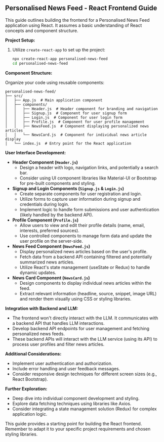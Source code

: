 ## Personalised News Feed - React Frontend Guide

This guide outlines building the frontend for a Personalised News Feed application using React. It assumes a basic understanding of React concepts and component structure.

**Project Setup:**

1. Utilize `create-react-app` to set up the project:

   ```bash
   npx create-react-app personalised-news-feed
   cd personalised-news-feed
   ```

**Component Structure:**

Organize your code using reusable components:

```
personalised-news-feed/
├── src/
│   ├── App.js  # Main application component
│   ├── components/
│   │   ├── Header.js  # Header component for branding and navigation
│   │   ├── Signup.js  # Component for user signup form
│   │   ├── Login.js  # Component for user login form
│   │   ├── Profile.js  # Component for user profile management
│   │   ├── NewsFeed.js  # Component displaying personalized news articles
│   │   └── NewsCard.js  # Component for individual news article display
│   └── index.js  # Entry point for the React application
```

**User Interface Development:**

* **Header Component (`Header.js`)**
    * Design a header with logo, navigation links, and potentially a search bar.
    * Consider using UI component libraries like Material-UI or Bootstrap for pre-built components and styling.
* **Signup and Login Components (`Signup.js` & `Login.js`)**
    * Create separate components for user registration and login.
    * Utilize forms to capture user information during signup and credentials during login.
    * Implement logic to handle form submissions and user authentication (likely handled by the backend API).
* **Profile Component (`Profile.js`)**
    * Allow users to view and edit their profile details (name, email, interests, preferred sources).
    * Use controlled components to manage form data and update the user profile on the server-side.
* **News Feed Component (`NewsFeed.js`)**
    * Display personalized news articles based on the user's profile.
    * Fetch data from a backend API containing filtered and potentially summarized news articles.
    * Utilize React's state management (useState or Redux) to handle dynamic updates.
* **News Card Component (`NewsCard.js`)**
    * Design components to display individual news articles within the feed.
    * Extract relevant information (headline, source, snippet, image URL) and render them visually using CSS or styling libraries.

**Integration with Backend and LLM:**

* The frontend won't directly interact with the LLM. It communicates with a backend API that handles LLM interactions.
* Develop backend API endpoints for user management and fetching personalized news feeds.
* These backend APIs will interact with the LLM service (using its API) to process user profiles and filter news articles.

**Additional Considerations:**

* Implement user authentication and authorization.
* Include error handling and user feedback messages.
* Consider responsive design techniques for different screen sizes (e.g., React Bootstrap).

**Further Exploration:**

* Deep dive into individual component development and styling.
* Explore data fetching techniques using libraries like Axios.
* Consider integrating a state management solution (Redux) for complex application logic.

This guide provides a starting point for building the React frontend. Remember to adapt it to your specific project requirements and chosen styling libraries.

